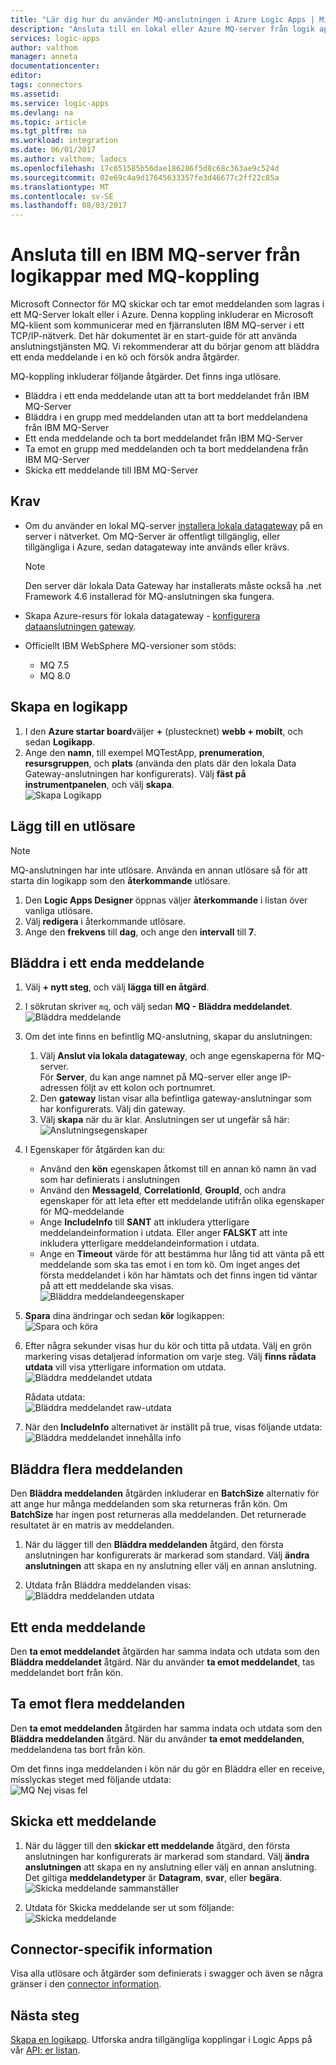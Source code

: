 ```yaml
---
title: "Lär dig hur du använder MQ-anslutningen i Azure Logic Apps | Microsoft Docs"
description: "Ansluta till en lokal eller Azure MQ-server från logik app arbetsflödet att bläddra, ta emot och skicka meddelanden till WebSphere MQ"
services: logic-apps
author: valthom
manager: anneta
documentationcenter: 
editor: 
tags: connectors
ms.assetid: 
ms.service: logic-apps
ms.devlang: na
ms.topic: article
ms.tgt_pltfrm: na
ms.workload: integration
ms.date: 06/01/2017
ms.author: valthom; ladocs
ms.openlocfilehash: 17c651585b56dae186286f5d8c68c363ae9c524d
ms.sourcegitcommit: 02e69c4a9d17645633357fe3d46677c2ff22c85a
ms.translationtype: MT
ms.contentlocale: sv-SE
ms.lasthandoff: 08/03/2017
---
```

# <a name="connect-to-an-ibm-mq-server-from-logic-apps-using-the-mq-connector"></a>Ansluta till en IBM MQ-server från logikappar med MQ-koppling 

Microsoft Connector för MQ skickar och tar emot meddelanden som lagras i ett MQ-Server lokalt eller i Azure. Denna koppling inkluderar en Microsoft MQ-klient som kommunicerar med en fjärransluten IBM MQ-server i ett TCP/IP-nätverk. Det här dokumentet är en start-guide för att använda anslutningstjänsten MQ. Vi rekommenderar att du börjar genom att bläddra ett enda meddelande i en kö och försök andra åtgärder.    

MQ-koppling inkluderar följande åtgärder. Det finns inga utlösare.

-   Bläddra i ett enda meddelande utan att ta bort meddelandet från IBM MQ-Server
-   Bläddra i en grupp med meddelanden utan att ta bort meddelandena från IBM MQ-Server
-   Ett enda meddelande och ta bort meddelandet från IBM MQ-Server
-   Ta emot en grupp med meddelanden och ta bort meddelandena från IBM MQ-Server
-   Skicka ett meddelande till IBM MQ-Server 

## <a name="prerequisites"></a>Krav

* Om du använder en lokal MQ-server [installera lokala datagateway](../logic-apps/logic-apps-gateway-install.md) på en server i nätverket. Om MQ-Server är offentligt tillgänglig, eller tillgängliga i Azure, sedan datagateway inte används eller krävs.

    > [!NOTE]
    > Den server där lokala Data Gateway har installerats måste också ha .net Framework 4.6 installerad för MQ-anslutningen ska fungera.

* Skapa Azure-resurs för lokala datagateway - [konfigurera dataanslutningen gateway](../logic-apps/logic-apps-gateway-connection.md).

* Officiellt IBM WebSphere MQ-versioner som stöds:
   * MQ 7.5
   * MQ 8.0

## <a name="create-a-logic-app"></a>Skapa en logikapp

1. I den **Azure startar board**väljer  **+**  (plustecknet) **webb + mobilt**, och sedan **Logikapp**. 
2. Ange den **namn**, till exempel MQTestApp, **prenumeration**, **resursgruppen**, och **plats** (använda den plats där den lokala Data Gateway-anslutningen har konfigurerats). Välj **fäst på instrumentpanelen**, och välj **skapa**.  
![Skapa Logikapp](media/connectors-create-api-mq/Create_Logic_App.png)

## <a name="add-a-trigger"></a>Lägg till en utlösare

> [!NOTE]
> MQ-anslutningen har inte utlösare. Använda en annan utlösare så för att starta din logikapp som den **återkommande** utlösare. 

1. Den **Logic Apps Designer** öppnas väljer **återkommande** i listan över vanliga utlösare.
2. Välj **redigera** i återkommande utlösare. 
3. Ange den **frekvens** till **dag**, och ange den **intervall** till **7**. 

## <a name="browse-a-single-message"></a>Bläddra i ett enda meddelande
1. Välj **+ nytt steg**, och välj **lägga till en åtgärd**.
2. I sökrutan skriver `mq`, och välj sedan **MQ - Bläddra meddelandet**.  
![Bläddra meddelande](media/connectors-create-api-mq/Browse_message.png)

3. Om det inte finns en befintlig MQ-anslutning, skapar du anslutningen:  

    1. Välj **Anslut via lokala datagateway**, och ange egenskaperna för MQ-server.  
    För **Server**, du kan ange namnet på MQ-server eller ange IP-adressen följt av ett kolon och portnumret. 
    2. Den **gateway** listan visar alla befintliga gateway-anslutningar som har konfigurerats. Välj din gateway.
    3. Välj **skapa** när du är klar. Anslutningen ser ut ungefär så här:   
    ![Anslutningsegenskaper](media/connectors-create-api-mq/Connection_Properties.png)

4. I Egenskaper för åtgärden kan du:  

    * Använd den **kön** egenskapen åtkomst till en annan kö namn än vad som har definierats i anslutningen
    * Använd den **MessageId**, **CorrelationId**, **GroupId**, och andra egenskaper för att leta efter ett meddelande utifrån olika egenskaper för MQ-meddelande
    * Ange **IncludeInfo** till **SANT** att inkludera ytterligare meddelandeinformation i utdata. Eller anger **FALSKT** att inte inkludera ytterligare meddelandeinformation i utdata.
    * Ange en **Timeout** värde för att bestämma hur lång tid att vänta på ett meddelande som ska tas emot i en tom kö. Om inget anges det första meddelandet i kön har hämtats och det finns ingen tid väntar på att ett meddelande ska visas.  
    ![Bläddra meddelandeegenskaper](media/connectors-create-api-mq/Browse_message_Props.png)

5. **Spara** dina ändringar och sedan **kör** logikappen:  
![Spara och köra](media/connectors-create-api-mq/Save_Run.png)

6. Efter några sekunder visas hur du kör och titta på utdata. Välj en grön markering visas detaljerad information om varje steg. Välj **finns rådata utdata** vill visa ytterligare information om utdata.  
![Bläddra meddelandet utdata](media/connectors-create-api-mq/Browse_message_output.png)  

    Rådata utdata:  
    ![Bläddra meddelandet raw-utdata](media/connectors-create-api-mq/Browse_message_raw_output.png)

7. När den **IncludeInfo** alternativet är inställt på true, visas följande utdata:  
![Bläddra meddelandet innehålla info](media/connectors-create-api-mq/Browse_message_Include_Info.png)

## <a name="browse-multiple-messages"></a>Bläddra flera meddelanden
Den **Bläddra meddelanden** åtgärden inkluderar en **BatchSize** alternativ för att ange hur många meddelanden som ska returneras från kön.  Om **BatchSize** har ingen post returneras alla meddelanden. Det returnerade resultatet är en matris av meddelanden.

1. När du lägger till den **Bläddra meddelanden** åtgärd, den första anslutningen har konfigurerats är markerad som standard. Välj **ändra anslutningen** att skapa en ny anslutning eller välj en annan anslutning.

2. Utdata från Bläddra meddelanden visas:  
![Bläddra meddelanden utdata](media/connectors-create-api-mq/Browse_messages_output.png)

## <a name="receive-a-single-message"></a>Ett enda meddelande
Den **ta emot meddelandet** åtgärden har samma indata och utdata som den **Bläddra meddelandet** åtgärd. När du använder **ta emot meddelandet**, tas meddelandet bort från kön.

## <a name="receive-multiple-messages"></a>Ta emot flera meddelanden
Den **ta emot meddelanden** åtgärden har samma indata och utdata som den **Bläddra meddelanden** åtgärd. När du använder **ta emot meddelanden**, meddelandena tas bort från kön.

Om det finns inga meddelanden i kön när du gör en Bläddra eller en receive, misslyckas steget med följande utdata:  
![MQ Nej visas fel](media/connectors-create-api-mq/MQ_No_Msg_Error.png)

## <a name="send-a-message"></a>Skicka ett meddelande
1. När du lägger till den **skickar ett meddelande** åtgärd, den första anslutningen har konfigurerats är markerad som standard. Välj **ändra anslutningen** att skapa en ny anslutning eller välj en annan anslutning. Det giltiga **meddelandetyper** är **Datagram**, **svar**, eller **begära**.  
![Skicka meddelande sammanställer](media/connectors-create-api-mq/Send_Msg_Props.png)

2. Utdata för Skicka meddelande ser ut som följande:  
![Skicka meddelande](media/connectors-create-api-mq/Send_Msg_Output.png)

## <a name="connector-specific-details"></a>Connector-specifik information

Visa alla utlösare och åtgärder som definierats i swagger och även se några gränser i den [connector information](/connectors/mq/).

## <a name="next-steps"></a>Nästa steg
[Skapa en logikapp](../logic-apps/logic-apps-create-a-logic-app.md). Utforska andra tillgängliga kopplingar i Logic Apps på vår [API: er listan](apis-list.md).
